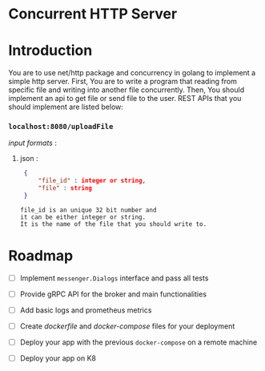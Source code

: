 # Concurrent HTTP Server

# Introduction

You are to use net/http package and concurrency in golang to implement a simple http server.
First, You are to write a program that reading from specific file and writing into
another file concurrently.
Then, You should implement an api to get file or send file to the user.
REST APIs that you should implement are listed below:

### `localhost:8080/uploadFile`
    
*input formats* :
    
1. json :
   ```json
    {
        "file_id" : integer or string,
        "file" : string
    }
   ```
   
       file_id is an unique 32 bit number and 
       it can be either integer or string.
       It is the name of the file that you should write to.
            
            

# Roadmap

- [ ] Implement `messenger.Dialogs` interface and pass all tests
- [ ] Provide gRPC API for the broker and main functionalities
- [ ] Add basic logs and prometheus metrics
- [ ] Create *dockerfile* and *docker-compose* files for your deployment
- [ ] Deploy your app with the previous `docker-compose` on a remote machine
- [ ] Deploy your app on K8

